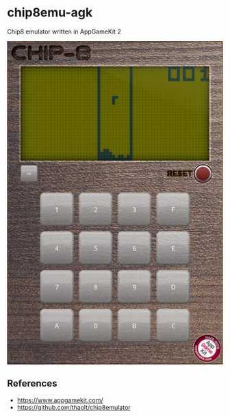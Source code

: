 # chip8emu-agk
Chip8 emulator written in AppGameKit 2 


![chip8 emulator agk](doc/screenshot.jpg)


## References

* https://www.appgamekit.com/
* https://github.com/thaolt/chip8emulator
